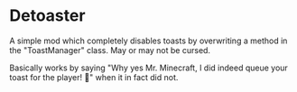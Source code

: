# Detoaster

A simple mod which completely disables toasts by overwriting a method in the "ToastManager" class. May or may not be cursed.

Basically works by saying "Why yes Mr. Minecraft, I did indeed queue your toast for the player! 🥺" when it in fact did not.
